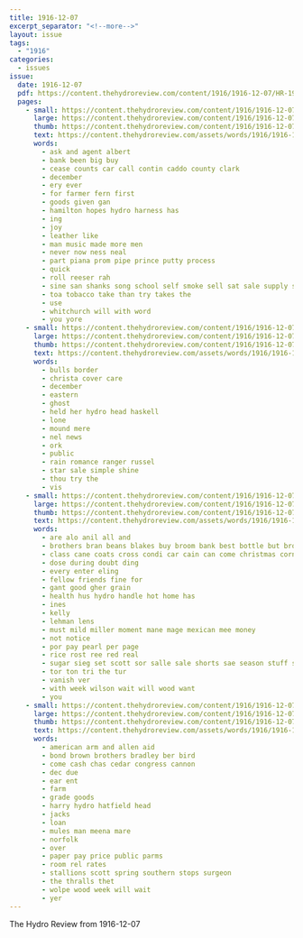 ```yaml
---
title: 1916-12-07
excerpt_separator: "<!--more-->"
layout: issue
tags:
  - "1916"
categories:
  - issues
issue:
  date: 1916-12-07
  pdf: https://content.thehydroreview.com/content/1916/1916-12-07/HR-1916-12-07.pdf
  pages:
    - small: https://content.thehydroreview.com/content/1916/1916-12-07/small/HR-1916-12-07-01.jpg
      large: https://content.thehydroreview.com/content/1916/1916-12-07/large/HR-1916-12-07-01.jpg
      thumb: https://content.thehydroreview.com/content/1916/1916-12-07/thumbnails/HR-1916-12-07-01.jpg
      text: https://content.thehydroreview.com/assets/words/1916/1916-12-07/HR-1916-12-07-01.txt
      words:
        - ask and agent albert
        - bank been big buy
        - cease counts car call contin caddo county clark
        - december
        - ery ever
        - for farmer fern first
        - goods given gan
        - hamilton hopes hydro harness has
        - ing
        - joy
        - leather like
        - man music made more men
        - never now ness neal
        - part piana prom pipe prince putty process
        - quick
        - roll reeser rah
        - sine san shanks song school self smoke sell sat sale supply stock set
        - toa tobacco take than try takes the
        - use
        - whitchurch will with word
        - you yore
    - small: https://content.thehydroreview.com/content/1916/1916-12-07/small/HR-1916-12-07-02.jpg
      large: https://content.thehydroreview.com/content/1916/1916-12-07/large/HR-1916-12-07-02.jpg
      thumb: https://content.thehydroreview.com/content/1916/1916-12-07/thumbnails/HR-1916-12-07-02.jpg
      text: https://content.thehydroreview.com/assets/words/1916/1916-12-07/HR-1916-12-07-02.txt
      words:
        - bulls border
        - christa cover care
        - december
        - eastern
        - ghost
        - held her hydro head haskell
        - lone
        - mound mere
        - nel news
        - ork
        - public
        - rain romance ranger russel
        - star sale simple shine
        - thou try the
        - vis
    - small: https://content.thehydroreview.com/content/1916/1916-12-07/small/HR-1916-12-07-03.jpg
      large: https://content.thehydroreview.com/content/1916/1916-12-07/large/HR-1916-12-07-03.jpg
      thumb: https://content.thehydroreview.com/content/1916/1916-12-07/thumbnails/HR-1916-12-07-03.jpg
      text: https://content.thehydroreview.com/assets/words/1916/1916-12-07/HR-1916-12-07-03.txt
      words:
        - are alo anil all and
        - brothers bran beans blakes buy broom bank best bottle but brought big better
        - class cane coats cross condi car cain can come christmas corn company cor
        - dose during doubt ding
        - every enter eling
        - fellow friends fine for
        - gant good gher grain
        - health hus hydro handle hot home has
        - ines
        - kelly
        - lehman lens
        - must mild miller moment mane mage mexican mee money
        - not notice
        - por pay pearl per page
        - rice rost ree red real
        - sugar sieg set scott sor salle sale shorts sae season stuff store small sack see
        - tor ton tri the tur
        - vanish ver
        - with week wilson wait will wood want
        - you
    - small: https://content.thehydroreview.com/content/1916/1916-12-07/small/HR-1916-12-07-04.jpg
      large: https://content.thehydroreview.com/content/1916/1916-12-07/large/HR-1916-12-07-04.jpg
      thumb: https://content.thehydroreview.com/content/1916/1916-12-07/thumbnails/HR-1916-12-07-04.jpg
      text: https://content.thehydroreview.com/assets/words/1916/1916-12-07/HR-1916-12-07-04.txt
      words:
        - american arm and allen aid
        - bond brown brothers bradley ber bird
        - come cash chas cedar congress cannon
        - dec due
        - ear ent
        - farm
        - grade goods
        - harry hydro hatfield head
        - jacks
        - loan
        - mules man meena mare
        - norfolk
        - over
        - paper pay price public parms
        - room rel rates
        - stallions scott spring southern stops surgeon
        - the thralls thet
        - wolpe wood week will wait
        - yer
---
```


The Hydro Review from 1916-12-07

<!--more-->

